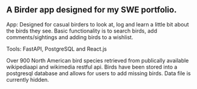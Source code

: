

## A Birder app designed for my SWE portfolio.

App: Designed for casual birders to look at, log and learn a little bit about the birds they see. Basic functionality is to search birds, add comments/sightings and adding birds to a wishlist.

Tools: FastAPI, PostgreSQL and React.js

Over 900 North American bird species retrieved from publically available wikipediaapi and wikimedia restful api. Birds have been stored into a postgresql database and allows for users to add missing birds. Data file is currently hidden.
